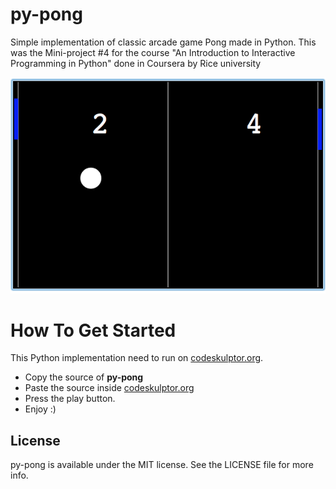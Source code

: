 py-pong
============================

Simple implementation of classic arcade game Pong made in Python.
This was the Mini-project #4 for the course  "An Introduction to Interactive Programming in Python"
done in Coursera by Rice university


![Screen](screen.png)

How To Get Started
==================

This Python implementation need to run on [codeskulptor.org](http://www.codeskulptor.org). 
- Copy the source of **py-pong**
- Paste the source inside [codeskulptor.org](http://www.codeskulptor.org)
- Press the play button.
- Enjoy :)

License 
---------
py-pong is available under the MIT license. See the LICENSE file for more info.
